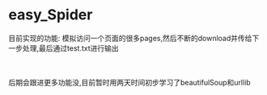 # easy_Spider
目前实现的功能:
模拟访问一个页面的很多pages,然后不断的download并传给下一步处理,最后通过test.txt进行输出

<br>
<br>
后期会跟进更多功能没,目前暂时用两天时间初步学习了beautifulSoup和urllib

